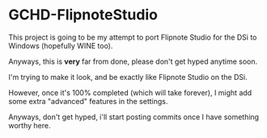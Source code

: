 # GCHD-FlipnoteStudio

This project is going to be my attempt to port Flipnote Studio for the DSi to Windows (hopefully WINE too).

Anyways, this is __very__ far from done, please don't get hyped anytime soon.

I'm trying to make it look, and be exactly like Flipnote Studio on the DSi.

However, once it's 100% completed (which will take forever), I might add some extra "advanced" features in the settings.

Anyways, don't get hyped, i'll start posting commits once I have something worthy here.
